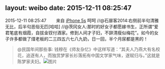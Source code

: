 layout: weibo
date: 2015-12-11 08:25:47
---
<meta name="referrer" content="no-referrer" />

2015-12-11 08:25:47  &nbsp;&nbsp;&nbsp;&nbsp;&nbsp;&nbsp; 来自 <a href="sinaweibo://customweibosource" rel="nofollow">iPhone 5s</a>
呵呵 //@石扉客2014:右侧前半句清雅无比，后半句恶俗无匹[哈哈] //@茨冈女人:那时的好女子都愿嫁书生，正所谓“爱君笔底有烟霞，自拔金钗付酒家。修到人间才子妇，不辞清瘦似梅花”。如今的女子许多都做了煤老板的二三四五六七八九奶，日一回，半个月尿都是黑的！
>  @民国年间那些事: 钱穆在《师友杂忆》中这样写道：“其夫人乃燕大有名校花，追逐有人，而独赏梦家长衫落拓有中国文学家气味，遂赋归与。”这就是陈梦家夫妇。 ​​​
>  ![图片](https://ww1.sinaimg.cn/large/4b829a94jw1eyuuezngc2j20c80v6tat.jpg)
